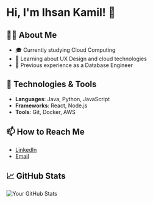 # Hi, I'm Ihsan Kamil! 👋

## 👨‍💻 About Me
- 🎓 Currently studying Cloud Computing
- 🌱 Learning about UX Design and cloud technologies
- 💼 Previous experience as a Database Engineer

## 🔧 Technologies & Tools
- **Languages**: Java, Python, JavaScript
- **Frameworks**: React, Node.js
- **Tools**: Git, Docker, AWS

## 📫 How to Reach Me
- [LinkedIn](https://www.linkedin.com/in/ihsan112/)
- [Email](mailto:ihsankamil.112@gmail.com)

## 📈 GitHub Stats
![Your GitHub Stats](https://github-readme-stats.vercel.app/api?username=Deceitfulz&show_icons=true&theme=radical)
